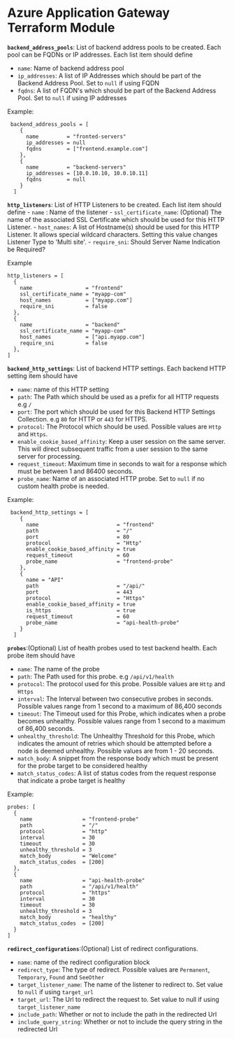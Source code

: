 
# Azure Application Gateway Terraform Module

**`backend_address_pools`**: List of backend address pools to be created. Each pool can be FQDNs or IP addresses. Each list item should define

  - `name`: Name of backend address pool
  - `ip_addresses`: A list of IP Addresses which should be part of the Backend Address Pool. Set to `null` if using FQDN
  - `fqdns`:  A list of FQDN's which should be part of the Backend Address Pool. Set to `null` if using IP addresses

Example:

```hcl
 backend_address_pools = [
    {
      name         = "fronted-servers"
      ip_addresses = null
      fqdns        = ["frontend.example.com"]
    },
    {
      name         = "backend-servers"
      ip_addresses = [10.0.10.10, 10.0.10.11]
      fqdns        = null
    }
  ]
```
**`http_listeners`**: List of HTTP Listeners to be created. Each list item should define
    - `name` : Name of the listener
    - `ssl_certificate_name`: (Optional) The name of the associated SSL Certificate which should be used for this HTTP Listener.
    - `host_names`: A list of Hostname(s) should be used for this HTTP Listener. It allows special wildcard characters. Setting this value changes Listener Type to 'Multi site'.
    - `require_sni`: Should Server Name Indication be Required?

Example

```hcl
http_listeners = [
  {
    name                 = "frontend"
    ssl_certificate_name = "myapp-com"
    host_names           = ["myapp.com"]
    require_sni          = false
  },
  {
    name                 = "backend"
    ssl_certificate_name = "myapp-com"
    host_names           = ["api.myapp.com"]
    require_sni          = false
  },
]

```

**`backend_http_settings`**: List of backend HTTP settings. Each backend HTTP setting item should have

  - `name`: name of this HTTP setting
  - `path`: The Path which should be used as a prefix for all HTTP requests e.g `/`
  - `port`: The port which should be used for this Backend HTTP Settings Collection. e.g `80` for HTTP or `443` for HTTPS.
  - `protocol`: The Protocol which should be used. Possible values are `Http` and `Https`.
  - `enable_cookie_based_affinity`: Keep a user session on the same server. This will direct subsequent traffic from a user session to the same server for processing.
  - `request_timeout`: Maximum time in seconds to wait for a response which must be between 1 and 86400 seconds.
  - `probe_name`: Name of an associated HTTP probe. Set to `null` if no custom health probe is needed.

Example:

```hcl
 backend_http_settings = [
    {
      name                         = "frontend"
      path                         = "/"
      port                         = 80
      protocol                     = "Http"
      enable_cookie_based_affinity = true
      request_timeout              = 60
      probe_name                   = "frontend-probe"
    },
    {
      name = "API"
      path                         = "/api/"
      port                         = 443
      protocol                     = "Https"
      enable_cookie_based_affinity = true
      is_https                     = true
      request_timeout              = 60
      probe_name                   = "api-health-probe"
    }
  ]
```


**`probes`**:(Optional) List of health probes used to test backend health. Each probe item should have

  - `name`: The name of the probe
  - `path`: The Path used for this probe. e.g `/api/v1/health`
  - `protocol`: The protocol used for this probe. Possible values are `Http` and `Https`
  - `interval`: The Interval between two consecutive probes in seconds. Possible values range from 1 second to a maximum of 86,400 seconds
  - `timeout`: The Timeout used for this Probe, which indicates when a probe becomes unhealthy. Possible values range from 1 second to a maximum of 86,400 seconds.
  - `unhealthy_threshold`: The Unhealthy Threshold for this Probe, which indicates the amount of retries which should be attempted before a node is deemed unhealthy. Possible values are from 1 - 20 seconds.
  - `match_body`: A snippet from the response body which must be present for the probe target to be considered healthy
  - `match_status_codes`: A list of status codes from the request response that indicate a probe target is healthy

Example:

```hcl
probes: [
  {
    name                = "frontend-probe"
    path                = "/"
    protocol            = "http"
    interval            = 30
    timeout             = 30
    unhealthy_threshold = 3
    match_body          = "Welcome"
    match_status_codes  = [200]
  },
  {
    name                = "api-health-probe"
    path                = "/api/v1/health"
    protocol            = "https"
    interval            = 30
    timeout             = 30
    unhealthy_threshold = 3
    match_body          = "healthy"
    match_status_codes  = [200]
  }
]
```

**`redirect_configurations`**:(Optional) List of redirect configurations.

  - `name`: name of the redirect configuration block
  - `redirect_type`: The type of redirect. Possible values are `Permanent`, `Temporary`, `Found` and `SeeOther`
  - `target_listener_name`: The name of the listener to redirect to. Set value to `null` if using `target_url`
  - `target_url`: The Url to redirect the request to. Set value to null if using `target_listener_name`
  - `include_path`: Whether or not to include the path in the redirected Url
  - `include_query_string`: Whether or not to include the query string in the redirected Url

